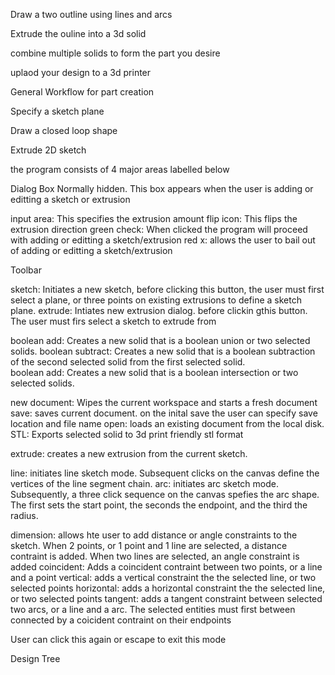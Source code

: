 







Draw a two outline using lines and arcs

Extrude the ouline into a 3d solid

combine multiple solids to form the part you desire

uplaod your design to a 3d printer



General Workflow for part creation

Specify a sketch plane

Draw a closed loop shape 

Extrude 2D sketch






the program consists of 4 major areas labelled below




Dialog Box
Normally hidden. This box appears when the user is adding or editting a sketch or extrusion

input area: This specifies the extrusion amount
flip icon: This flips the extrusion direction
green check: When clicked the program will proceed with adding or editting a sketch/extrusion
red x: allows the user to bail out of adding or editting a sketch/extrusion


Toolbar

sketch: Initiates a new sketch, before clicking this button, the user must first select a plane, or three points on existing extrusions to define a sketch plane.
extrude: Intiates new extrusion dialog. before clickin gthis button. The user must firs select a sketch to extrude from

boolean add: Creates a new solid that is a boolean union or two selected solids. 
boolean subtract: Creates a new solid that is a boolean subtraction of the second selected solid from the first selected solid.  
boolean add: Creates a new solid that is a boolean intersection or two selected solids. 

new document: Wipes the current workspace and starts a fresh document
save: saves current document. on the inital save the user can specify save location and file name
open: loads an existing document from the local disk.
STL: Exports selected solid to 3d print friendly stl format




extrude: creates a new extrusion from the current sketch. 


line: initiates line sketch mode. Subsequent clicks on the canvas define the vertices of the line segment chain.
arc: initiates arc sketch mode. Subsequently, a three click sequence on the canvas spefies the arc shape. The first sets the start point, the seconds the endpoint, and the third the radius.


dimension: allows hte user to add distance or angle constraints to the sketch. When 2 points, or 1 point and 1 line are selected, a distance contraint is added. When two lines are selected, an angle constraint is added
coincident: Adds a coincident contraint between two points, or a line and a point
vertical: adds a vertical constraint the the selected line, or two selected points
horizontal: adds a horizontal constraint the the selected line, or two selected points
tangent: adds a tangent constraint between selected two arcs, or a line and a arc. The selected entities must first between connected by a coicident contraint on their endpoints

User can click this again or escape to exit this mode






Design Tree